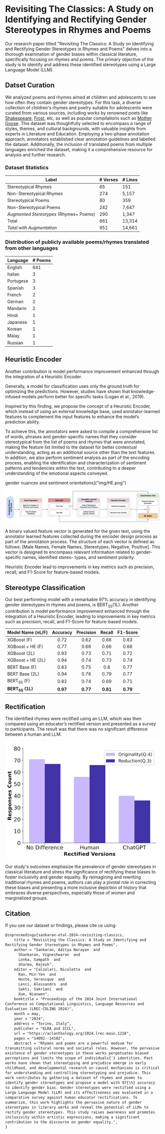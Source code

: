 # Revisiting The Classics: A Study on Identifying and Rectifying Gender Stereotypes in Rhymes and Poems

Our research paper titled "Revisiting The Classics: A Study on Identifying and Rectifying Gender Stereotypes in Rhymes and Poems" delves into a thorough examination of gender biases within classical literature, specifically focusing on rhymes and poems. The primary objective of the study is to identify and address these identified stereotypes using a Large Language Model (LLM).

## Datset Curation

We analyzed poems and rhymes aimed at children and adolescents to see how often they contain gender stereotypes. For this task, a diverse collection of children's rhymes and poetry suitable for adolescents were curated from various sources, including works by renowned poets like [Shakespeare](https://nosweatshakespeare.com/sonnets/), [Frost](https://www.robertfrost.org/poems.jsp), etc, as well as popular compilations such as [Mother Goose](https://allpoetry.com/Mother-Goose). This dataset was thoughtfully selected to encompass a range of styles, themes, and cultural backgrounds, with valuable insights from experts in Literature and Education. Employing a two-phase annotation approach, annotators established clear annotation guidelines and labelled the dataset. Additionally, the inclusion of translated poems from multiple languages enriched the dataset, making it a comprehensive resource for analysis and further research.

### Dataset Statistics

| **Label**                	| \# Verses 	| \# Lines 	|
|--------------------------	|-----------	|----------	|
| Stereotypical Rhymes     	|        65 	|      151 	|
| Non-Stereotypical Rhymes 	|       274 	|    5,157 	|
| Stereotypical Poems      	|        80 	|      359 	|
| Non-Stereotypical Poems  	|       242 	|    7,647 	|
| *Augmented Stereotypes* (Rhymes+ Poems)|290|    1,347 |
| Total                    	|       661 	|   13,314 	|
| *Total with Augmentation* |       951     |    14,661 |


### Distribution of publicly available poems/rhymes translated from other languages

|Language|# Poems|
|-----------|---|
|English    |641|
|Italian    |3  |
|Portugese  |3  |
|Spanish    |3  |
|French     |2  |
|German     |2  |
|Mandarin   |2  |
|Hindi      |1  |
|Japanese   |1  |
|Korean     |1  |
|Malay      |1  |
|Russian    |1  |

## Heuristic Encoder

Another contribution is model performance improvement enhanced through the integration of a Heuristic Encoder. 

Generally, a model for classification uses only the ground truth for optimizing the predictions. However, studies have shown that knowledge-infused models perform better for specific tasks (Logan et al., 2019).

Inspired by this finding, we propose the concept of a Heuristic Encoder, which instead of using an external knowledge base, used  annotator-learned features to complement the input features to enhance the model’s prediction ability. 

To achieve this, the annotators were asked to compile a comprehensive list of words, phrases and gender-specific names that they consider stereotypical from the list of poems and rhymes that were annotated, making the feature list limited to the dataset for better contextual understanding, acting as an additional source other than the text features. In addition, we also perform sentiment analysis as part of the encoding process, enabling the identification and characterization of sentiment patterns and tendencies within the text, contributing to a deeper understanding of the emotional aspects conveyed.

<!-- ![The Heuristic Encoder: Incorporating annotator-learned features and sentiment analysis for -->
gender nuances and sentiment orientations]("img/HE.png")

<p>
    <img src="img/HE.png" />
</p>

A binary valued feature vector is generated for the given text, using the annotator learned features collected during the encoder design process as part of the annotation process. The structure of each vector is defined as follows: [Male Names, Female Names, Stereotypes, Negative, Positive]. This vector is designed to encompass relevant information related to gender-specific names, identified stereo- types, and sentiment polarity.

Heuristic Encoder lead to improvements in key metrics such as precision, recall, and F1-Score for feature-based models. 

## Stereotype Classification

Our best performing model with a remarkable 97% accuracy in identifying gender stereotypes in rhymes and poems, is BERT<sub>SS</sub>(1L). Another contribution is model performance improvement enhanced through the integration of a Heuristic Encoder, leading to improvements in key metrics such as precision, recall, and F1-Score for feature-based models. 

| **Model Name (nL/F)** 	| **Accuracy** 	| **Precision** 	| **Recall** 	| **F1-Score** 	|
|-----------------------	|:------------:	|:-------------:	|:----------:	|:------------:	|
| XGBoost (F)           	|     0.72     	|      0.62     	|    0.66    	|     0.63     	|
| XGBoost + HE (F)      	|     0.77     	|      0.66     	|    0.66    	|     0.66     	|
| XGBoost (2L)          	|     0.93     	|      0.73     	|    0.71    	|     0.72     	|
| XGBoost + HE (2L)     	|     0.94     	|      0.74     	|    0.73    	|     0.74     	|
| BERT Base (F)         	|     0.83     	|      0.75     	|     0.8    	|     0.77     	|
| BERT Base (2L)        	|     0.94     	|      0.76     	|    0.79    	|     0.77     	|
| BERT<sub>SS</sub> (F)   	|     0.82     	|      0.74     	|    0.69    	|     0.71     	|
| **BERT<sub>SS</sub> (1L)**|   **0.97**   	|    **0.77**   	|  **0.81**  	|   **0.79**   	|

## Rectification

The identified rhymes were rectified using an LLM, which was then compared using an educator’s rectified version and presented as a survey to participants. The result was that there was no significant difference between a human and LLM.

<!-- [Plot of the Responses]("./img/Responses.png") -->

<p align="center">
    <img src="img/Responses.png"/>
</p>

Our study's outcomes emphasize the prevalence of gender stereotypes in classical literature and stress the significance of rectifying these biases to foster inclusivity and gender equality. By reimagining and rewriting traditional rhymes and poems, authors can play a pivotal role in correcting these biases and presenting a more inclusive depiction of history that embraces diverse perspectives, especially those of women and marginalized groups.

## Citation

If you use our dataset or findings, please cite us using:
```
@inproceedings{sankaran-etal-2024-revisiting-classics,
    title = "Revisiting the Classics: A Study on Identifying and Rectifying Gender Stereotypes in Rhymes and Poems",
    author = "Sankaran, Aditya Narayan  and
      Shankaran, Vigneshwaran  and
      Lonka, Sampath  and
      Sharma, Rajesh",
    editor = "Calzolari, Nicoletta  and
      Kan, Min-Yen  and
      Hoste, Veronique  and
      Lenci, Alessandro  and
      Sakti, Sakriani  and
      Xue, Nianwen",
    booktitle = "Proceedings of the 2024 Joint International Conference on Computational Linguistics, Language Resources and Evaluation (LREC-COLING 2024)",
    month = may,
    year = "2024",
    address = "Torino, Italy",
    publisher = "ELRA and ICCL",
    url = "https://aclanthology.org/2024.lrec-main.1228",
    pages = "14092--14102",
    abstract = "Rhymes and poems are a powerful medium for transmitting cultural norms and societal roles. However, the pervasive existence of gender stereotypes in these works perpetuates biased perceptions and limits the scope of individuals{'} identities. Past works have shown that stereotyping and prejudice emerge in early childhood, and developmental research on causal mechanisms is critical for understanding and controlling stereotyping and prejudice. This work contributes by gathering a dataset of rhymes and poems to identify gender stereotypes and propose a model with 97{\%} accuracy to identify gender bias. Gender stereotypes were rectified using a Large Language Model (LLM) and its effectiveness was evaluated in a comparative survey against human educator rectifications. To summarize, this work highlights the pervasive nature of gender stereotypes in literary works and reveal the potential of LLMs to rectify gender stereotypes. This study raises awareness and promotes inclusivity within artistic expressions, making a significant contribution to the discourse on gender equality.",
}
```